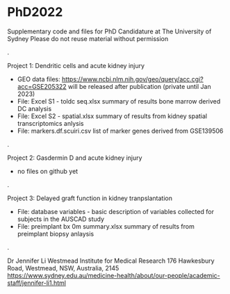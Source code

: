 # PhD2022
Supplementary code and files for PhD Candidature at The University of Sydney
Please do not reuse material without permission

.

Project 1: Dendritic cells and acute kidney injury
- GEO data files: https://www.ncbi.nlm.nih.gov/geo/query/acc.cgi?acc=GSE205322 will be released after publication (private until Jan 2023)
- File: Excel S1 - toldc seq.xlsx summary of results bone marrow derived DC analysis
- File: Excel S2 - spatial.xlsx summary of results from kidney spatial transcriptomics anlysis
- File: markers.df.scuiri.csv list of marker genes derived from GSE139506

.

Project 2: Gasdermin D and acute kidney injury
- no files on github yet

.

Project 3: Delayed graft function in kidney tranpslantation
- File: database variables - basic description of variables collected for subjects in the AUSCAD study
- File: preimplant bx 0m summary.xlsx summary of results from preimplant biopsy anlaysis

.

Dr Jennifer Li
Westmead Institute for Medical Research
176 Hawkesbury Road, Westmead, NSW, Australia, 2145
https://www.sydney.edu.au/medicine-health/about/our-people/academic-staff/jennifer-li1.html
